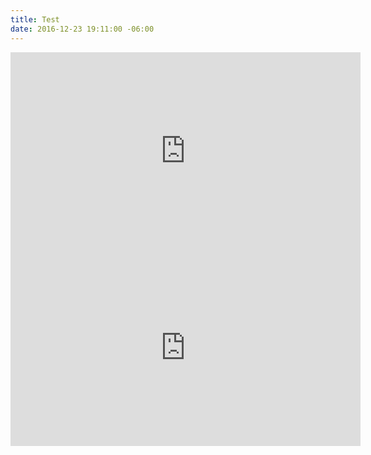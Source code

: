 ```yaml
---
title: Test
date: 2016-12-23 19:11:00 -06:00
---
```


<iframe width="560" height="315" src="https://www.youtube.com/embed/Tvm9UYQLGX0" frameborder="0" allowfullscreen></iframe>

<iframe width="560" height="315" src="https://www.wyzant.com" frameborder="0" allowfullscreen></iframe>